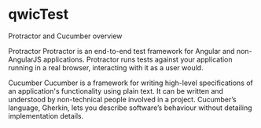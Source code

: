 # qwicTest
Protractor and Cucumber overview

Protractor Protractor is an end-to-end test framework for Angular and non-AngularJS applications. Protractor runs tests against your application running in a real browser, interacting with it as a user would.

Cucumber Cucumber is a framework for writing high-level specifications of an application's functionality using plain text. It can be written and understood by non-technical people involved in a project. Cucumber’s language, Gherkin, lets you describe software’s behaviour without detailing implementation details.
